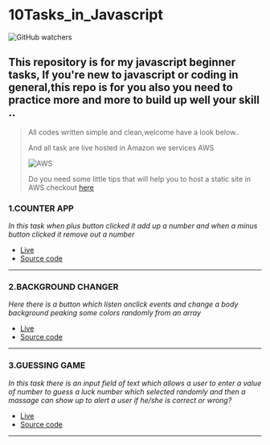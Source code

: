 # 10Tasks_in_Javascript

![GitHub watchers](https://img.shields.io/github/watchers/Pascal488/10Task_in_Javascript?logoColor=blue&style=social)

## This repository is for my javascript beginner tasks, If you're new to javascript or coding in general,this repo is for you also you  need to practice more and more to build  up well your skill ..



> All codes written simple and clean,welcome have a look below..
> 
> And all task are live hosted in Amazon we services AWS 
> 
> ![AWS](https://img.shields.io/badge/S3-Bucket-yellowgreen)
> 
> Do you need some little tips that will  help you to host a static site in AWS checkout [here]()

### 1.COUNTER APP
*In this task when plus button clicked it add up a number and when a minus button clicked it remove out a number*
- [Live](http://countepp.s3-website-us-east-1.amazonaws.com/)
- [Source code](https://github.com/Pascal488/10Js_Tasks/tree/main/A%20counter)

***

### 2.BACKGROUND CHANGER
*Here there is a button which listen onclick events*
*and change a body background peaking some colors randomly from an array*
- [Live](http://backgroundchanger.s3-website-us-east-1.amazonaws.com/)
- [Source code](https://github.com/Pascal488/10Js_Tasks/tree/main/Background-changer) 

***

### 3.GUESSING GAME
*In this task there is an input field of text which allows a user to enter a value of number to guess a luck number which selected randomly*
*and then a massage can show up to alert a user if he/she is correct or wrong?*
- [Live](http://guessingapp.s3-website-us-east-1.amazonaws.com/)
- [Source code](https://github.com/Pascal488/10Js_Tasks/tree/main/Guessing-game) 

***




